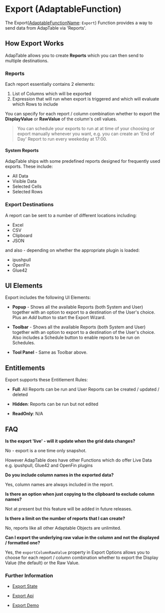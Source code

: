 # Export (AdaptableFunction)

The Export([AdaptableFunctionName](https://api.adaptabletools.com/modules/_src_predefinedconfig_common_types_.html#adaptablefunctionname): `Export`) Function provides a way to send data from AdapTable via 'Reports'.

## How Export Works

AdapTable allows you to create **Reports** which you can then send to multiple destinations.  

### Reports

Each report essentially contains 2 elements:

1. List of Columns which will be exported
2. Expression that will run when export is triggered and which will evaluate which Rows to include

You can specify for each report / column combination whether to export the **DisplayValue** or **RawValue** of the column's cell values.

> You can schedule your exports to run at at time of your choosing or export manually whenever you want, e.g. you can create an 'End of Day' Report to run every weekeday at 17:00.

#### System Reports

AdapTable ships with some predefined reports designed for frequently used exports. These include:

- All Data
- Visible Data
- Selected Cells
- Selected Rows

### Export Destinations

A report can be sent to a number of different locations including:

- Excel
- CSV
- Clipboard
- JSON
  
and also - depending on whether the appropriate plugin is loaded:

- ipushpull
- OpenFin
- Glue42

## UI Elements

Export includes the following UI Elements:

- **Popup** - Shows all the available Reports (both System and User) together with an option to export to a destination of the User's choice.   Plus an *Add* button to start the Export Wizard.

- **Toolbar** - Shows all the available Reports (both System and User) together with an option to export to a destination of the User's choice.  Also includes a Schedule button to enable reports to be run on Schedules.

- **Tool Panel** - Same as Toolbar above.

## Entitlements

Export supports these Entitlement Rules:

- **Full**: All Reports can be run and User Reports can be created / updated / deleted

- **Hidden**: Reports can be run but not edited

- **ReadOnly**: N/A

## FAQ

**Is the export 'live'  - will it update when the grid data changes?**

No - export is a one time only snapshot.  

However AdapTable does have other Functions which do offer Live Data e.g. ipushpull, Glue42 and OpenFin plugins

**Do you include column names in the exported data?**

Yes, column names are always included in the report.

**Is there an option when just copying to the clipboard to exclude column names?**

Not at present but this feature will be added in future releases.

**Is there a limit on the number of reports that I can create?**

No, reports like all other Adaptable Objects are unlimited.

**Can I export the underlying raw value in the column and not the displayed / formatted one?**

Yes, the `exportColumnRawValue` property in Export Options allows you to choose for each report / column combination whether to export the Display Value (the default) or the Raw Value.

### Further Information

- [Export State](https://api.adaptabletools.com/interfaces/_src_predefinedconfig_exportstate_.exportstate.html)

- [Export Api](https://api.adaptabletools.com/interfaces/_src_api_exportapi_.exportapi.html)

- [Export Demo](https://demo.adaptabletools.com/gridmanagement/aggridexportdemo)